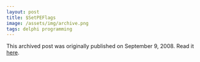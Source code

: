```yaml
---
layout: post
title: $SetPEFlags
image: /assets/img/archive.png
tags: delphi programming
---
```

This archived post was originally published on September 9, 2008. Read it [here](/alex.ciobanu.org/indexa1ca.html).
